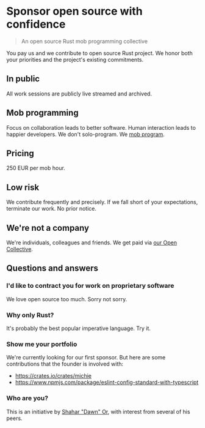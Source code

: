 # Sponsor open source with confidence

> An open source Rust mob programming collective

You pay us and we contribute to open source Rust project.
We honor both your priorities and the project's existing commitments.

## In public

All work sessions are publicly live streamed and archived.

## Mob programming

Focus on collaboration leads to better software.
Human interaction leads to happier developers.
We don't solo-program.
We [mob program][mob programming].

## Pricing

250 EUR per mob hour.

## Low risk

We contribute frequently and precisely.
If we fall short of your expectations, terminate our work.
No prior notice.

## We're not a company

We're individuals, colleagues and friends.
We get paid via [our Open Collective].

[our Open Collective]: https://opencollective.com/molybdenumsoftware

## Questions and answers

### I'd like to contract you for work on proprietary software

We love open source too much.
Sorry not sorry.

### Why only Rust?

It's probably the best popular imperative language.
Try it.

### Show me your portfolio

We're currently looking for our first sponsor.
But here are some contributions that the founder is involved with:

- https://crates.io/crates/michie
- https://www.npmjs.com/package/eslint-config-standard-with-typescript

### Who are you?

This is an initiative by [Shahar "Dawn" Or],
with interest from several of his peers.

[mob programming]: https://www.remotemobprogramming.org/
[Shahar "Dawn" Or]: https://github.com/mightyiam

